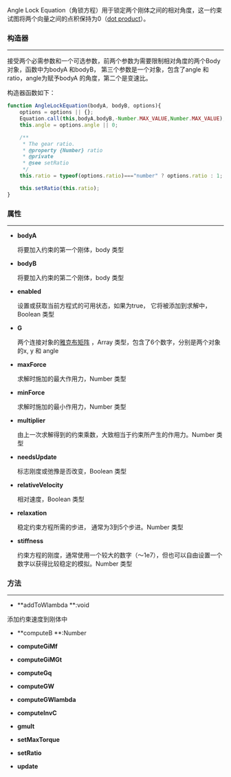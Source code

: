 Angle Lock Equation（角锁方程）用于锁定两个刚体之间的相对角度，这一约束试图将两个向量之间的点积保持为0（[dot product](https://en.wikipedia.org/wiki/Dot_product)）。

### 构造器

---

接受两个必需参数和一个可选参数，前两个参数为需要限制相对角度的两个Body 对象，函数中为bodyA 和bodyB， 第三个参数是一个对象，包含了angle 和ratio，angle为赋予bodyA 的角度，第二个是变速比。

构造器函数如下：

```js
function AngleLockEquation(bodyA, bodyB, options){
    options = options || {};
    Equation.call(this,bodyA,bodyB,-Number.MAX_VALUE,Number.MAX_VALUE);
    this.angle = options.angle || 0;

    /**
     * The gear ratio.
     * @property {Number} ratio
     * @private
     * @see setRatio
     */
    this.ratio = typeof(options.ratio)==="number" ? options.ratio : 1;

    this.setRatio(this.ratio);
}
```

### 属性

---

* **bodyA**

  将要加入约束的第一个刚体，body 类型

* **bodyB**

  将要加入约束的第二个刚体，body 类型

* **enabled**

  设置或获取当前方程式的可用状态，如果为true， 它将被添加到求解中，Boolean 类型

* **G**

  两个连接对象的[雅克布矩阵](http://mathworld.wolfram.com/Jacobian.html) ，Array 类型，包含了6个数字，分别是两个对象的x, y 和 angle

* **maxForce**

  求解时施加的最大作用力，Number 类型

* **minForce**

  求解时施加的最小作用力，Number 类型

* **multiplier**

  由上一次求解得到的约束乘数，大致相当于约束所产生的作用力。Number 类型

* **needsUpdate**

  标志刚度或弛豫是否改变，Boolean 类型

* **relativeVelocity**

  相对速度，Boolean 类型

* **relaxation**

  稳定约束方程所需的步进， 通常为3到5个步进。Number 类型

* **stiffness**

  约束方程的刚度，通常使用一个较大的数字（〜1e7），但也可以自由设置一个数字以获得比较稳定的模拟。Number 类型

### 方法

---

* **addToWlambda  **:void

添加约束速度到刚体中

* **computeB **:Number



* **computeGiMf**
* **computeGiMGt**
* **computeGq**
* **computeGW**
* **computeGWlambda**
* **computeInvC**
* **gmult**
* **setMaxTorque**
* **setRatio**
* **update**



